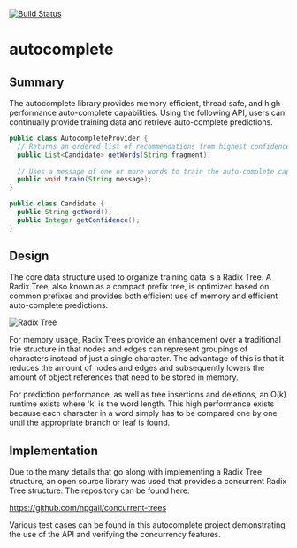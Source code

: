 [![Build Status](https://travis-ci.org/bmboyle/autocomplete.svg?branch=master)](https://travis-ci.org/bmboyle/autocomplete)

# autocomplete

## Summary

The autocomplete library provides memory efficient, thread safe, and high performance auto-complete capabilities. Using the following API, users can continually provide training data and retrieve auto-complete predictions.

```java
public class AutocompleteProvider {
  // Returns an ordered list of recommendations from highest confidence to lowest confidence.
  public List<Candidate> getWords(String fragment);
  
  // Uses a message of one or more words to train the auto-complete capability.
  public void train(String message);
}

public class Candidate {
  public String getWord();
  public Integer getConfidence();
}
```

## Design

The core data structure used to organize training data is a Radix Tree. A Radix Tree, also known as a compact prefix tree, is optimized based on common prefixes and provides both efficient use of memory and efficient auto-complete predictions.

![Radix Tree](https://upload.wikimedia.org/wikipedia/commons/a/ae/Patricia_trie.svg)

For memory usage, Radix Trees provide an enhancement over a traditional trie structure in that nodes and edges can represent groupings of characters instead of just a single character. The advantage of this is that it reduces the amount of nodes and edges and subsequently lowers the amount of object references that need to be stored in memory. 

For prediction performance, as well as tree insertions and deletions, an O(k) runtime exists where 'k' is the word length. This high performance exists because each character in a word simply has to be compared one by one until the appropriate branch or leaf is found. 

## Implementation

Due to the many details that go along with implementing a Radix Tree structure, an open source library was used that provides a concurrent Radix Tree structure. The repository can be found here:

https://github.com/npgall/concurrent-trees

Various test cases can be found in this autocomplete project demonstrating the use of the API and verifying the concurrency features. 
